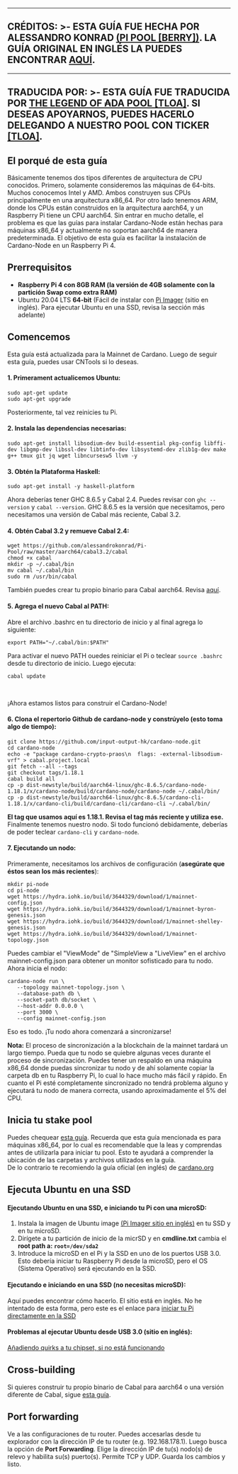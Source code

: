 
---
**CRÉDITOS: >-
  ESTA GUÍA FUE HECHA POR ALESSANDRO KONRAD [(PI POOL [BERRY])](https://pipool.online/).
  LA GUÍA ORIGINAL EN INGLÉS LA PUEDES ENCONTRAR** [**AQUÍ**](https://github.com/alessandrokonrad/Pi-Pool).
---
---
TRADUCIDA POR: >-
  ESTA GUÍA FUE TRADUCIDA POR [THE LEGEND OF ₳DA POOL [TLOA]](https://tloada.github.io/tloa/español.html).
  SI DESEAS APOYARNOS, PUEDES HACERLO DELEGANDO A NUESTRO POOL CON TICKER [[TLOA]](https://tloada.github.io/tloa/español.html).
---


## El porqué de esta guía
Básicamente tenemos dos tipos diferentes de arquitectura de CPU conocidos. Primero, solamente consideremos las máquinas de 64-bits. Muchos conocemos Intel y AMD. Ambos construyen sus CPUs principalmente en una arquitectura x86_64. Por otro lado tenemos ARM, donde los CPUs están construidos en la arquitectura aarch64, y un Raspberry Pi tiene un CPU aarch64. Sin entrar en mucho detalle, el problema es que las guías para instalar Cardano-Node están hechas para máquinas x86_64 y actualmente no soportan aarch64 de manera predeterminada. El objetivo de esta guía es facilitar la instalación de Cardano-Node en un Raspberry Pi 4.

## Prerrequisitos

* <b>Raspberry Pi 4 con 8GB RAM (la versión de 4GB solamente con la partición Swap como extra RAM)</b> 
* Ubuntu 20.04 LTS <b>64-bit</b> (Fácil de instalar con <a href="https://www.raspberrypi.org/downloads/">Pi Imager</a> (sitio en inglés). Para ejecutar Ubuntu en una SSD, revisa la sección más adelante)

## Comencemos

Esta guía está actualizada para la Mainnet de Cardano. Luego de seguir esta guía, puedes usar CNTools si lo deseas.


#### 1. Primerament actualicemos Ubuntu:
```
sudo apt-get update
sudo apt-get upgrade
```
Posteriormente, tal vez reinicies tu Pi.

#### 2. Instala las dependencias necesarias:
```
sudo apt-get install libsodium-dev build-essential pkg-config libffi-dev libgmp-dev libssl-dev libtinfo-dev libsystemd-dev zlib1g-dev make g++ tmux git jq wget libncursesw5 llvm -y

``` 
#### 3. Obtén la Plataforma Haskell:
```
sudo apt-get install -y haskell-platform
```
Ahora deberías tener GHC 8.6.5 y Cabal 2.4. Puedes revisar con <code>ghc --version</code> y <code>cabal --version</code>.
GHC 8.6.5 es la versión que necesitamos, pero necesitamos una versión de Cabal más reciente, Cabal 3.2.<br>

#### 4. Obtén Cabal 3.2 y remueve Cabal 2.4:
```
wget https://github.com/alessandrokonrad/Pi-Pool/raw/master/aarch64/cabal3.2/cabal
chmod +x cabal
mkdir -p ~/.cabal/bin
mv cabal ~/.cabal/bin
sudo rm /usr/bin/cabal
```
También puedes crear tu propio binario para Cabal aarch64. Revisa <a href="/Crossbuilding.md">aquí</a>.

#### 5. Agrega el nuevo Cabal al PATH:

Abre el archivo .bashrc en tu directorio de inicio y al final agrega lo siguiente:
```
export PATH="~/.cabal/bin:$PATH"
```
Para activar el nuevo PATH ouedes reiniciar el Pi o teclear <code>source .bashrc</code> desde tu directorio de inicio. Luego ejecuta:
```
cabal update
```
<br>

¡Ahora estamos listos para construir el Cardano-Node!

#### 6. Clona el repertorio Github de cardano-node y constrúyelo (esto toma algo de tiempo):
```
git clone https://github.com/input-output-hk/cardano-node.git
cd cardano-node
echo -e "package cardano-crypto-praos\n  flags: -external-libsodium-vrf" > cabal.project.local
git fetch --all --tags
git checkout tags/1.18.1
cabal build all
cp -p dist-newstyle/build/aarch64-linux/ghc-8.6.5/cardano-node-1.18.1/x/cardano-node/build/cardano-node/cardano-node ~/.cabal/bin/
cp -p dist-newstyle/build/aarch64-linux/ghc-8.6.5/cardano-cli-1.18.1/x/cardano-cli/build/cardano-cli/cardano-cli ~/.cabal/bin/

```
**El tag que usamos aquí es 1.18.1. Revisa el tag más reciente y utiliza ese.**<br>
Finalmente tenemos nuestro nodo. Si todo funcionó debidamente, deberías de poder teclear <code>cardano-cli</code> y <code>cardano-node</code>.

#### 7. Ejecutando un nodo:

Primeramente, necesitamos los archivos de configuración (**asegúrate que éstos sean los más recientes**):
```
mkdir pi-node
cd pi-node
wget https://hydra.iohk.io/build/3644329/download/1/mainnet-config.json
wget https://hydra.iohk.io/build/3644329/download/1/mainnet-byron-genesis.json
wget https://hydra.iohk.io/build/3644329/download/1/mainnet-shelley-genesis.json
wget https://hydra.iohk.io/build/3644329/download/1/mainnet-topology.json

```
Puedes cambiar el "ViewMode" de "SimpleView a "LiveView" en el archivo mainnet-config.json para obtener un monitor sofisticado para tu nodo.<br>
Ahora inicia el nodo:
```
cardano-node run \
   --topology mainnet-topology.json \
   --database-path db \
   --socket-path db/socket \
   --host-addr 0.0.0.0 \
   --port 3000 \
   --config mainnet-config.json
```

Eso es todo. ¡Tu nodo ahora comenzará a sincronizarse!

<b>Nota:</b> El proceso de sincronización a la blockchain de la mainnet tardará un largo tiempo. Pueda que tu nodo se quiebre algunas veces durante el proceso de sincronización. Puedes tener un respaldo en una máquina x86_64 donde puedas sincronizar tu nodo y de ahí solamente copiar la carpeta db en tu Raspberry Pi, lo cual lo hace mucho más fácil y rápido. En cuanto el Pi esté completamente sincronizado no tendrá problema alguno y ejecutará tu nodo de manera correcta, usando aproximadamente el 5% del CPU.


## Inicia tu stake pool
Puedes chequear <a href="https://github.com/tloada/coincashew/tree/master/coins/overview-ada/guide-how-to-build-a-haskell-stakepool-node">esta guía</a>. Recuerda que esta guía mencionada es para máquinas x86_64, por lo cual es recomendable que la leas y comprendas antes de utilizarla para iniciar tu pool. Esto te ayudará a comprender la ubicación de las carpetas y archivos utilizados en la guía.<br />
De lo contrario te recomiendo la guía oficial (en inglés) de <a href="https://cardano-foundation-cardano.readthedocs-hosted.com/en/latest/getting-started/stake-pool-operators/index.html">cardano.org</a>

## Ejecuta Ubuntu en una SSD
#### Ejecutando Ubuntu en una SSD, e iniciando tu Pi con una microSD:

1. Instala la imagen de Ubuntu image <a href="https://www.raspberrypi.org/downloads/">(Pi Imager sitio en inglés)</a> en tu SSD y en tu microSD.
2. Dirígete a tu partición de inicio de la micrSD y en **cmdline.txt** cambia el **root path a: <code>root=/dev/sda2</code>**
3. Introduce la microSD en el Pi y la SSD en uno de los puertos USB 3.0.
Esto debería iniciar tu Raspberry Pi desde la microSD, pero el OS (Sistema Operativo) será ejecutando en la SSD.

#### Ejecutando e iniciando en una SSD (no necesitas microSD):

Aquí puedes encontrar cómo hacerlo. El sitio está en inglés. No he intentado de esta forma, pero este es el enlace para <a href="https://www.raspberrypi.org/forums/viewtopic.php?t=278791">iniciar tu Pi directamente en la SSD</a>

#### Problemas al ejecutar Ubuntu desde USB 3.0 (sitio en inglés):
<a href="https://jamesachambers.com/raspberry-pi-4-usb-boot-config-guide-for-ssd-flash-drives/">Añadiendo quirks a tu chipset, si no está funcionando</a>

## Cross-building
Si quieres construir tu propio binario de Cabal para aarch64 o una versión diferente de Cabal, sigue <a href="/Crossbuilding.md">esta guía</a>.


## Port forwarding
Ve a las configuraciones de tu router. Puedes accesarlas desde tu explorador con la dirección IP de tu router (e.g. 192.168.178.1).
Luego busca la opción de **Port Forwarding**. Elige la dirección IP de tu(s) nodo(s) de relevo y habilita su(s) puerto(s). Permite TCP y UDP. Guarda los cambios y listo.
